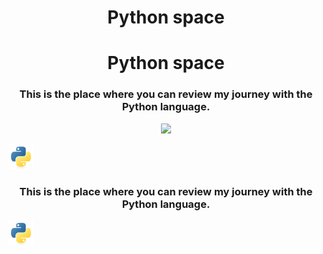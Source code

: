 <h1 align="center">Python space</h1>
<h1 align="center">Python space</h1>
<h3 align="center">This is the place where you can review my journey with the Python language.</h3>

<p align="center">
  <img src="https://giphy.com/embed/coxQHKASG60HrHtvkt" />
</p>

<p align="left"> <a href="https://www.python.org" target="_blank" rel="noreferrer"> <img src="https://raw.githubusercontent.com/devicons/devicon/master/icons/python/python-original.svg" alt="python" width="40" height="40"/> </a> </p>

<h3 align="center">This is the place where you can review my journey with the Python language.</h3>

<p align="left"> <a href="https://www.python.org" target="_blank" rel="noreferrer"> <img src="https://raw.githubusercontent.com/devicons/devicon/master/icons/python/python-original.svg" alt="python" width="40" height="40"/> </a> </p>
